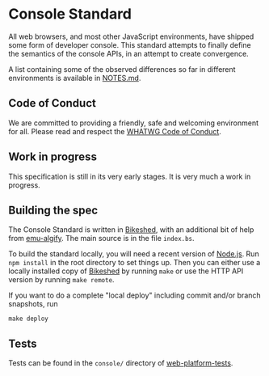 # Console Standard

All web browsers, and most other JavaScript environments, have shipped some form of developer console. This standard attempts to finally define the semantics of the console APIs, in an attempt to create convergence.

A list containing some of the observed differences so far in different environments is available in [NOTES.md](NOTES.md).

## Code of Conduct
We are committed to providing a friendly, safe and welcoming environment for all. Please read and respect the [WHATWG Code of Conduct](https://whatwg.org/code-of-conduct).

## Work in progress

This specification is still in its very early stages. It is very much a work in progress.

## Building the spec

The Console Standard is written in [Bikeshed](https://github.com/tabatkins/bikeshed), with an additional bit of help from [emu-algify](https://www.npmjs.com/package/emu-algify). The main source is in the file `index.bs`.

To build the standard locally, you will need a recent version of [Node.js](https://nodejs.org/en/). Run `npm install` in the root directory to set things up. Then you can either use a locally installed copy of [Bikeshed](https://github.com/tabatkins/bikeshed) by running `make` or use the HTTP API version by
 running `make remote`.

If you want to do a complete "local deploy" including commit and/or branch snapshots, run

```
make deploy
```

## Tests

Tests can be found in the `console/` directory of [web-platform-tests](https://github.com/w3c/web-platform-tests).
